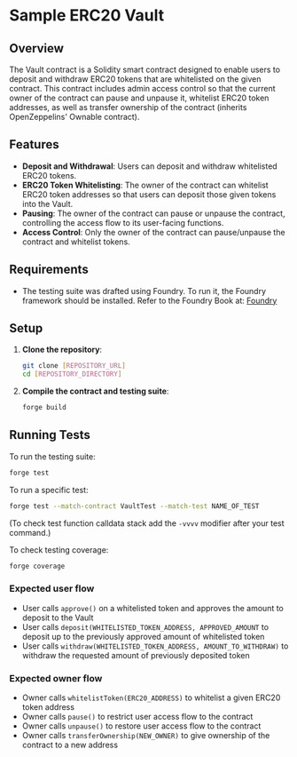 # Sample ERC20 Vault

## Overview

The Vault contract is a Solidity smart contract designed to enable users to deposit and withdraw ERC20 tokens that are whitelisted on the given contract. This contract includes admin access control so that the current owner of the contract can pause and unpause it, whitelist ERC20 token addresses, as well as transfer ownership of the contract (inherits OpenZeppelins' Ownable contract).

## Features

- **Deposit and Withdrawal**: Users can deposit and withdraw whitelisted ERC20 tokens.
- **ERC20 Token Whitelisting**: The owner of the contract can whitelist ERC20 token addresses so that users can deposit those given tokens into the Vault.
- **Pausing**: The owner of the contract can pause or unpause the contract, controlling the access flow to its user-facing functions.
- **Access Control**: Only the owner of the contract can pause/unpause the contract and whitelist tokens.

## Requirements

- The testing suite was drafted using Foundry. To run it, the Foundry framework should be installed. Refer to the Foundry Book at:
[Foundry](https://getfoundry.sh/)

## Setup

1. **Clone the repository**:
   ```bash
   git clone [REPOSITORY_URL]
   cd [REPOSITORY_DIRECTORY]
   ```

2. **Compile the contract and testing suite**:
   ```bash
   forge build
   ```

## Running Tests

To run the testing suite:

```bash
forge test
```

To run a specific test:
```bash
forge test --match-contract VaultTest --match-test NAME_OF_TEST
```

(To check test function calldata stack add the ``` -vvvv ``` modifier after your test command.)

To check testing coverage:
```bash
forge coverage
```

### Expected user flow

- User calls ```approve()``` on a whitelisted token and approves the amount to deposit to the Vault
- User calls ```deposit(WHITELISTED_TOKEN_ADDRESS, APPROVED_AMOUNT``` to deposit up to the previously approved amount of whitelisted token
- User calls ```withdraw(WHITELISTED_TOKEN_ADDRESS, AMOUNT_TO_WITHDRAW)``` to withdraw the requested amount of previously deposited token

### Expected owner flow

- Owner calls ```whitelistToken(ERC20_ADDRESS)``` to whitelist a given ERC20 token address
- Owner calls ```pause()``` to restrict user access flow to the contract
- Owner calls ```unpause()``` to restore user access flow to the contract
- Owner calls ```transferOwnership(NEW_OWNER)``` to give ownership of the contract to a new address
